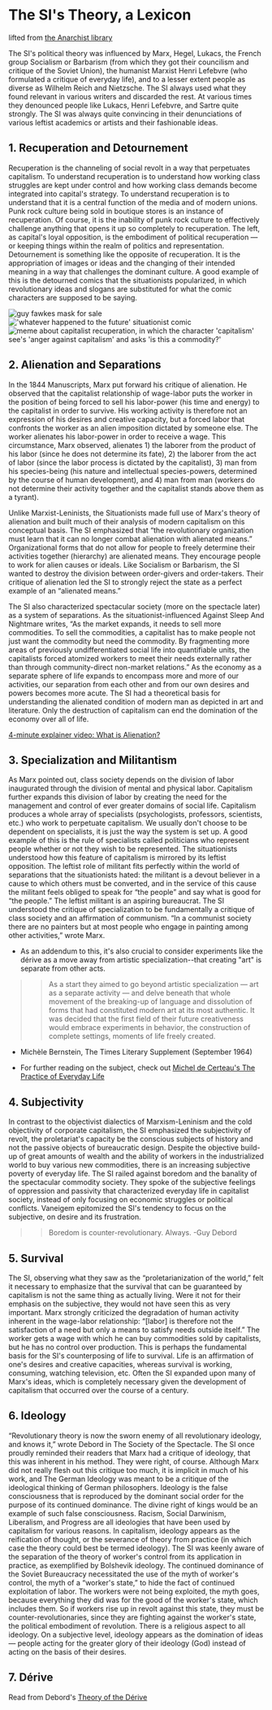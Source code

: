 # The SI's Theory, a Lexicon

lifted from [the Anarchist library](https://theanarchistlibrary.org/library/jan-d-matthews-an-introduction-to-the-situationists)

The SI's political theory was influenced by Marx, Hegel, Lukacs, the French group Socialism or Barbarism (from which they got their councilism and critique of the Soviet Union), the humanist Marxist Henri Lefebvre (who formulated a critique of everyday life), and to a lesser extent people as diverse as Wilhelm Reich and Nietzsche. The SI always used what they found relevant in various writers and discarded the rest. At various times they denounced people like Lukacs, Henri Lefebvre, and Sartre quite strongly. The SI was always quite convincing in their denunciations of various leftist academics or artists and their fashionable ideas.

## 1. Recuperation and Detournement

Recuperation is the channeling of social revolt in a way that perpetuates capitalism. To understand recuperation is to understand how working class struggles are kept under control and how working class demands become integrated into capital's strategy. To understand recuperation is to understand that it is a central function of the media and of modern unions. Punk rock culture being sold in boutique stores is an instance of recuperation. Of course, it is the inability of punk rock culture to effectively challenge anything that opens it up so completely to recuperation. The left, as capital's loyal opposition, is the embodiment of political recuperation — or keeping things within the realm of politics and representation. Detournement is something like the opposite of recuperation. It is the appropriation of images or ideas and the changing of their intended meaning in a way that challenges the dominant culture. A good example of this is the detourned comics that the situationists popularized, in which revolutionary ideas and slogans are substituted for what the comic characters are supposed to be saying.

![guy fawkes mask for sale](images/fawkes.png)
!['whatever happened to the future' situationist comic](images/vallen_whatever_happened.gif)
![meme about capitalist recuperation, in which the character 'capitalism' see's 'anger against capitalism' and asks 'is this a commodity?'](images/isthisacommodity.jpg)

## 2. Alienation and Separations

In the 1844 Manuscripts, Marx put forward his critique of alienation. He observed that the capitalist relationship of wage-labor puts the worker in the position of being forced to sell his labor-power (his time and energy) to the capitalist in order to survive. His working activity is therefore not an expression of his desires and creative capacity, but a forced labor that confronts the worker as an alien imposition dictated by someone else. The worker alienates his labor-power in order to receive a wage. This circumstance, Marx observed, alienates 1) the laborer from the product of his labor (since he does not determine its fate), 2) the laborer from the act of labor (since the labor process is dictated by the capitalist), 3) man from his species-being (his nature and intellectual species-powers, determined by the course of human development), and 4) man from man (workers do not determine their activity together and the capitalist stands above them as a tyrant).

Unlike Marxist-Leninists, the Situationists made full use of Marx's theory of alienation and built much of their analysis of modern capitalism on this conceptual basis. The SI emphasized that “the revolutionary organization must learn that it can no longer combat alienation with alienated means.” Organizational forms that do not allow for people to freely determine their activities together (hierarchy) are alienated means. They encourage people to work for alien causes or ideals. Like Socialism or Barbarism, the SI wanted to destroy the division between order-givers and order-takers. Their critique of alienation led the SI to strongly reject the state as a perfect example of an “alienated means.”

The SI also characterized spectacular society (more on the spectacle later) as a system of separations. As the situationist-influenced Against Sleep And Nightmare writes, “As the market expands, it needs to sell more commodities. To sell the commodities, a capitalist has to make people not just want the commodity but need the commodity. By fragmenting more areas of previously undifferentiated social life into quantifiable units, the capitalists forced atomized workers to meet their needs externally rather than through community-direct non-market relations.” As the economy as a separate sphere of life expands to encompass more and more of our activities, our separation from each other and from our own desires and powers becomes more acute. The SI had a theoretical basis for understanding the alienated condition of modern man as depicted in art and literature. Only the destruction of capitalism can end the domination of the economy over all of life.

[4-minute explainer video: What is Alienation?](https://www.youtube.com/watch?v=PZ4VzhIuKCQ)

## 3. Specialization and Militantism

As Marx pointed out, class society depends on the division of labor inaugurated through the division of mental and physical labor. Capitalism further expands this division of labor by creating the need for the management and control of ever greater domains of social life. Capitalism produces a whole array of specialists (psychologists, professors, scientists, etc.) who work to perpetuate capitalism. We usually don't choose to be dependent on specialists, it is just the way the system is set up. A good example of this is the rule of specialists called politicians who represent people whether or not they wish to be represented. The situationists understood how this feature of capitalism is mirrored by its leftist opposition. The leftist role of militant fits perfectly within the world of separations that the situationists hated: the militant is a devout believer in a cause to which others must be converted, and in the service of this cause the militant feels obliged to speak for “the people” and say what is good for “the people.” The leftist militant is an aspiring bureaucrat. The SI understood the critique of specialization to be fundamentally a critique of class society and an affirmation of communism. “In a communist society there are no painters but at most people who engage in painting among other activities,” wrote Marx.

+ As an addendum to this, it's also crucial to consider experiments like the dérive as a move away from artistic specialization--that creating "art" is separate from other acts.
>> As a start they aimed to go beyond artistic specialization — art as a separate activity — and delve beneath that whole movement of the breaking-up of language and dissolution of forms that had constituted modern art at its most authentic. It was decided that the first field of their future creativeness would embrace experiments in behavior, the construction of complete settings, moments of life freely created.
- Michèle Bernstein, The Times Literary Supplement (September 1964)

+ For further reading on the subject, check out [Michel de Certeau's The Practice of Everyday Life](https://en.wikipedia.org/wiki/The_Practice_of_Everyday_Life)

## 4. Subjectivity

In contrast to the objectivist dialectics of Marxism-Leninism and the cold objectivity of corporate capitalism, the SI emphasized the subjectivity of revolt, the proletariat's capacity be the conscious subjects of history and not the passive objects of bureaucratic design. Despite the objective build-up of great amounts of wealth and the ability of workers in the industrialized world to buy various new commodities, there is an increasing subjective poverty of everyday life. The SI railed against boredom and the banality of the spectacular commodity society. They spoke of the subjective feelings of oppression and passivity that characterized everyday life in capitalist society, instead of only focusing on economic struggles or political conflicts. Vaneigem epitomized the SI's tendency to focus on the subjective, on desire and its frustration.

>> Boredom is counter-revolutionary. Always.
-Guy Debord

## 5. Survival

The SI, observing what they saw as the “proletarianization of the world,” felt it necessary to emphasize that the survival that can be guaranteed by capitalism is not the same thing as actually living. Were it not for their emphasis on the subjective, they would not have seen this as very important. Marx strongly criticized the degradation of human activity inherent in the wage-labor relationship: “[labor] is therefore not the satisfaction of a need but only a means to satisfy needs outside itself.” The worker gets a wage with which he can buy commodities sold by capitalists, but he has no control over production. This is perhaps the fundamental basis for the SI's counterposing of life to survival. Life is an affirmation of one's desires and creative capacities, whereas survival is working, consuming, watching television, etc. Often the SI expanded upon many of Marx's ideas, which is completely necessary given the development of capitalism that occurred over the course of a century.

## 6. Ideology

“Revolutionary theory is now the sworn enemy of all revolutionary ideology, and knows it,” wrote Debord in The Society of the Spectacle. The SI once proudly reminded their readers that Marx had a critique of ideology, that this was inherent in his method. They were right, of course. Although Marx did not really flesh out this critique too much, it is implicit in much of his work, and The German Ideology was meant to be a critique of the ideological thinking of German philosophers. Ideology is the false consciousness that is reproduced by the dominant social order for the purpose of its continued dominance. The divine right of kings would be an example of such false consciousness. Racism, Social Darwinism, Liberalism, and Progress are all ideologies that have been used by capitalism for various reasons. In capitalism, ideology appears as the reification of thought, or the severance of theory from practice (in which case the theory could best be termed ideology). The SI was keenly aware of the separation of the theory of worker's control from its application in practice, as exemplified by Bolshevik ideology. The continued dominance of the Soviet Bureaucracy necessitated the use of the myth of worker's control, the myth of a “worker's state,” to hide the fact of continued exploitation of labor. The workers were not being exploited, the myth goes, because everything they did was for the good of the worker's state, which includes them. So if workers rise up in revolt against this state, they must be counter-revolutionaries, since they are fighting against the worker's state, the political embodiment of revolution. There is a religious aspect to all ideology. On a subjective level, ideology appears as the domination of ideas — people acting for the greater glory of their ideology (God) instead of acting on the basis of their desires.

## 7. Dérive

Read from Debord's [Theory of the Dérive](https://www.cddc.vt.edu/sionline/si/theory.html)
